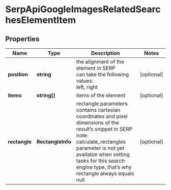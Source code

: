 # SerpApiGoogleImagesRelatedSearchesElementItem

## Properties

| Name | Type | Description | Notes |
|------------ | ------------- | ------------- | -------------|
**position** | **string** | the alignment of the element in SERP<br>can take the following values:<br>left, right |[optional]|
**items** | **string[]** | items of the element |[optional]|
**rectangle** | **RectangleInfo** | rectangle parameters<br>contains cartesian coordinates and pixel dimensions of the result’s snippet in SERP<br>note: calculate_rectangles parameter is not yet available when setting tasks for this search engine type, that’s why rectangle always equals null |[optional]|